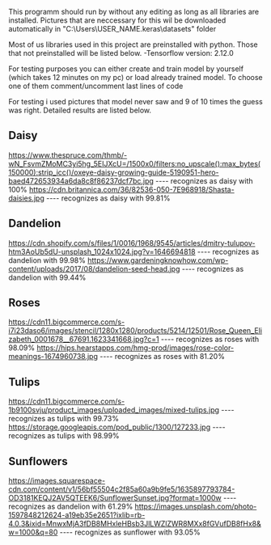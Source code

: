 This programm should run by without any editing as long as all libraries are installed. Pictures that are neccessary for this wil be downloaded automatically in "C:\Users\USER_NAME\.keras\datasets" folder

Most of us libraries used in this project are preinstalled with python. Those that not preinstalled will be listed below.
-Tensorflow version: 2.12.0

For testing purposes you can either create and train model by yourself (which takes 12 minutes on my pc) or load already trained model.
To choose one of them comment/uncomment last lines of code



For testing i used pictures that model never saw and 9 of 10 times the guess was right. Detailed results are listed below.

## Daisy 
https://www.thespruce.com/thmb/-wN_FsvmZMoMC3yi5hg_5EIJXcU=/1500x0/filters:no_upscale():max_bytes(150000):strip_icc()/oxeye-daisy-growing-guide-5190951-hero-baed472653934a6da8c8f86237dcf7bc.jpg ---- recognizes as daisy with 100%
https://cdn.britannica.com/36/82536-050-7E968918/Shasta-daisies.jpg ---- recognizes as daisy with 99.81%

## Dandelion
https://cdn.shopify.com/s/files/1/0016/1968/9545/articles/dmitry-tulupov-htm3AoUb5dU-unsplash_1024x1024.jpg?v=1646694818 ---- recognizes as dandelion with 99.98%
https://www.gardeningknowhow.com/wp-content/uploads/2017/08/dandelion-seed-head.jpg ---- recognizes as dandelion with 99.44%

## Roses
https://cdn11.bigcommerce.com/s-i7i23daso6/images/stencil/1280x1280/products/5214/12501/Rose_Queen_Elizabeth_0001678__67691.1623341668.jpg?c=1 ---- recognizes as roses with 98.09%
https://hips.hearstapps.com/hmg-prod/images/rose-color-meanings-1674960738.jpg ---- recognizes as roses with 81.20%

## Tulips
https://cdn11.bigcommerce.com/s-1b9100svju/product_images/uploaded_images/mixed-tulips.jpg ---- recognizes as tulips with 99.73%
https://storage.googleapis.com/pod_public/1300/127233.jpg ---- recognizes as tulips with 98.99%

## Sunflowers
https://images.squarespace-cdn.com/content/v1/56bf55504c2f85a60a9b9fe5/1635897793784-OD3181KEQJ2AV5QTEEK6/SunflowerSunset.jpg?format=1000w ---- recognizes as dandelion with 61.29%
https://images.unsplash.com/photo-1597848212624-a19eb35e2651?ixlib=rb-4.0.3&ixid=MnwxMjA3fDB8MHxleHBsb3JlLWZlZWR8MXx8fGVufDB8fHx8&w=1000&q=80 ---- recognizes as sunflower with 93.05%
